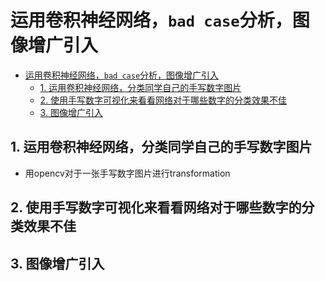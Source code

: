 # 运用卷积神经网络，`bad case`分析，图像增广引入

- [运用卷积神经网络，`bad case`分析，图像增广引入](#运用卷积神经网络bad-case分析图像增广引入)
  - [1. 运用卷积神经网络，分类同学自己的手写数字图片](#1-运用卷积神经网络分类同学自己的手写数字图片)
  - [2. 使用手写数字可视化来看看网络对于哪些数字的分类效果不佳](#2-使用手写数字可视化来看看网络对于哪些数字的分类效果不佳)
  - [3. 图像增广引入](#3-图像增广引入)

## 1. 运用卷积神经网络，分类同学自己的手写数字图片

- 用opencv对于一张手写数字图片进行transformation

## 2. 使用手写数字可视化来看看网络对于哪些数字的分类效果不佳

## 3. 图像增广引入